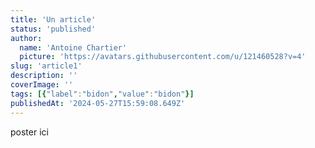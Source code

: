 ```yaml
---
title: 'Un article'
status: 'published'
author:
  name: 'Antoine Chartier'
  picture: 'https://avatars.githubusercontent.com/u/121460528?v=4'
slug: 'article1'
description: ''
coverImage: ''
tags: [{"label":"bidon","value":"bidon"}]
publishedAt: '2024-05-27T15:59:08.649Z'
---
```


poster ici